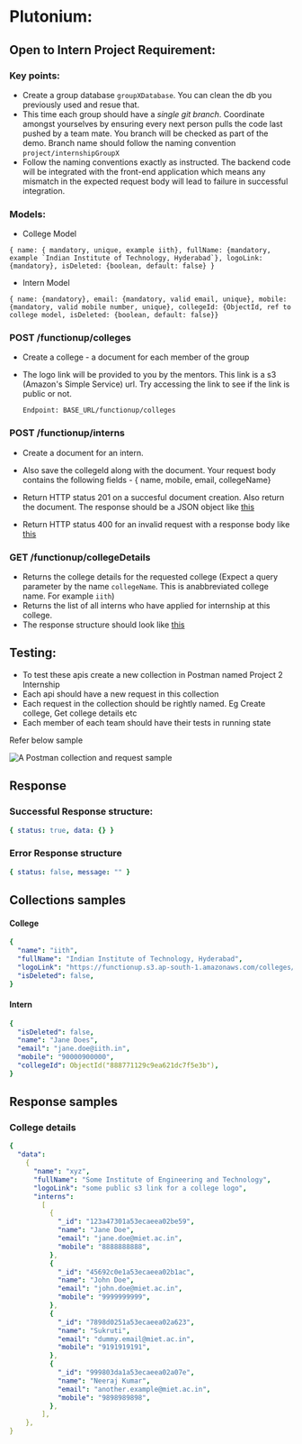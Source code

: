 # Plutonium:

## Open to Intern Project Requirement:

### Key points:

- Create a group database `groupXDatabase`. You can clean the db you previously used and resue that.
- This time each group should have a _single git branch_. Coordinate amongst yourselves by ensuring every next person pulls the code last pushed by a team mate. You branch will be checked as part of the demo. Branch name should follow the naming convention `project/internshipGroupX`
- Follow the naming conventions exactly as instructed. The backend code will be integrated with the front-end application which means any mismatch in the expected request body will lead to failure in successful integration.

### Models:


- College Model

```
{ name: { mandatory, unique, example iith}, fullName: {mandatory, example `Indian Institute of Technology, Hyderabad`}, logoLink: {mandatory}, isDeleted: {boolean, default: false} }
```

- Intern Model

```
{ name: {mandatory}, email: {mandatory, valid email, unique}, mobile: {mandatory, valid mobile number, unique}, collegeId: {ObjectId, ref to college model, isDeleted: {boolean, default: false}}
```

### POST /functionup/colleges

- Create a college - a document for each member of the group
- The logo link will be provided to you by the mentors. This link is a s3 (Amazon's Simple Service) url. Try accessing the link to see if the link is public or not.

  `Endpoint: BASE_URL/functionup/colleges`

### POST /functionup/interns

- Create a document for an intern.
- Also save the collegeId along with the document. Your request body contains the following fields - { name, mobile, email, collegeName}
- Return HTTP status 201 on a succesful document creation. Also return the document. The response should be a JSON object like [this](#successful-response-structure)

- Return HTTP status 400 for an invalid request with a response body like [this](#error-response-structure)

### GET /functionup/collegeDetails

- Returns the college details for the requested college (Expect a query parameter by the name `collegeName`. This is anabbreviated college name. For example `iith`)
- Returns the list of all interns who have applied for internship at this college.
- The response structure should look like [this](#college-details)

## Testing:

- To test these apis create a new collection in Postman named Project 2 Internship
- Each api should have a new request in this collection
- Each request in the collection should be rightly named. Eg Create college, Get college details etc
- Each member of each team should have their tests in running state

Refer below sample

![A Postman collection and request sample](assets/Postman-collection-sample.png)

## Response

### Successful Response structure:

```yaml
{ status: true, data: {} }
```

### Error Response structure

```yaml
{ status: false, message: "" }
```

## Collections samples

#### College

```yaml
{
  "name": "iith",
  "fullName": "Indian Institute of Technology, Hyderabad",
  "logoLink": "https://functionup.s3.ap-south-1.amazonaws.com/colleges/iith.png",
  "isDeleted": false,
}
```

#### Intern

```yaml
{
  "isDeleted": false,
  "name": "Jane Does",
  "email": "jane.doe@iith.in",
  "mobile": "90000900000",
  "collegeId": ObjectId("888771129c9ea621dc7f5e3b"),
}
```

## Response samples

### College details

```yaml
{
  "data":
    {
      "name": "xyz",
      "fullName": "Some Institute of Engineering and Technology",
      "logoLink": "some public s3 link for a college logo",
      "interns":
        [
          {
            "_id": "123a47301a53ecaeea02be59",
            "name": "Jane Doe",
            "email": "jane.doe@miet.ac.in",
            "mobile": "8888888888",
          },
          {
            "_id": "45692c0e1a53ecaeea02b1ac",
            "name": "John Doe",
            "email": "john.doe@miet.ac.in",
            "mobile": "9999999999",
          },
          {
            "_id": "7898d0251a53ecaeea02a623",
            "name": "Sukruti",
            "email": "dummy.email@miet.ac.in",
            "mobile": "9191919191",
          },
          {
            "_id": "999803da1a53ecaeea02a07e",
            "name": "Neeraj Kumar",
            "email": "another.example@miet.ac.in",
            "mobile": "9898989898",
          },
        ],
    },
}
```
